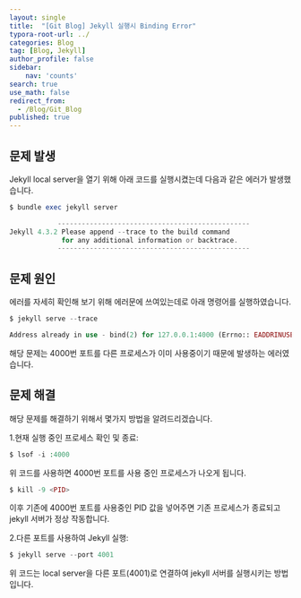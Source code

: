 ```yaml
---
layout: single
title:  "[Git Blog] Jekyll 실행시 Binding Error"
typora-root-url: ../
categories: Blog
tag: [Blog, Jekyll]
author_profile: false
sidebar:
    nav: 'counts'
search: true
use_math: false
redirect_from:
  - /Blog/Git_Blog
published: true
---
```


## 문제 발생

Jekyll local server을 열기 위해 아래 코드를 실행시켰는데 다음과 같은 에러가 발생했습니다.
```php
$ bundle exec jekyll server

            ------------------------------------------------
Jekyll 4.3.2 Please append --trace to the build command 
             for any additional information or backtrace.
            ------------------------------------------------
```

## 문제 원인

에러를 자세히 확인해 보기 위해 에러문에 쓰여있는데로 아래 명령어를 실행하였습니다.
```php
$ jekyll serve --trace

Address already in use - bind(2) for 127.0.0.1:4000 (Errno:: EADDRINUSE)
```
해당 문제는 4000번 포트를 다른 프로세스가 이미 사용중이기 때문에 발생하는 에러였습니다.

## 문제 해결

해당 문제를 해결하기 위해서 몇가지 방법을 알려드리겠습니다.

1.현재 실행 중인 프로세스 확인 및 종료:

```php
$ lsof -i :4000 
```

위 코드를 사용하면 4000번 포트를 사용 중인 프로세스가 나오게 됩니다.

```php
$ kill -9 <PID>
```

이후 기존에 4000번 포트를 사용중인 PID 값을 넣어주면 기존 프로세스가 종료되고 jekyll 서버가 정상 작동합니다.

2.다른 포트를 사용하여 Jekyll 실행:

```php
$ jekyll serve --port 4001
```

위 코드는 local server을 다른 포트(4001)로 연결하여 jekyll 서버를 실행시키는 방법입니다.